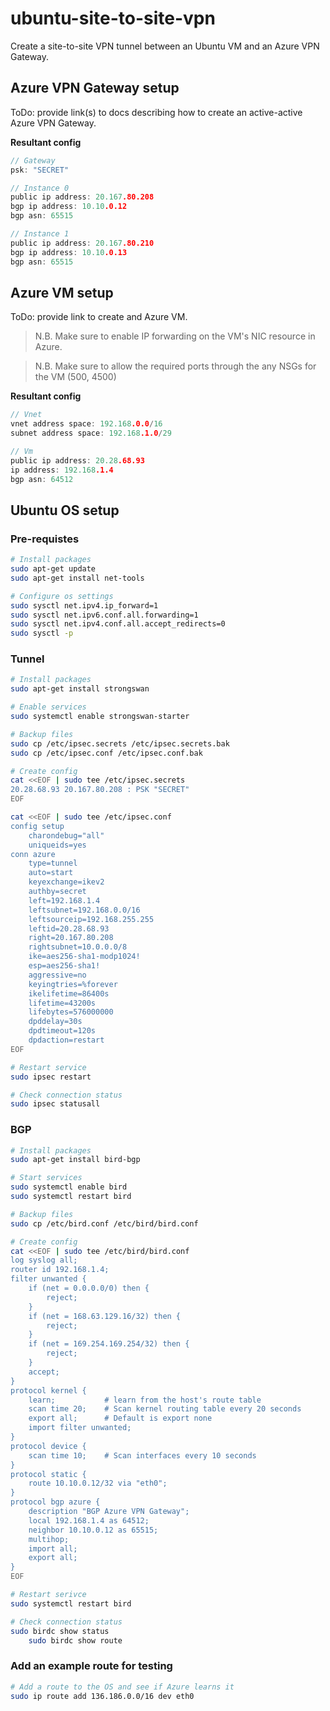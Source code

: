 # ubuntu-site-to-site-vpn
Create a site-to-site VPN tunnel between an Ubuntu VM and an Azure VPN Gateway.

## Azure VPN Gateway setup

ToDo: provide link(s) to docs describing how to create an active-active Azure VPN Gateway.

**Resultant config**

``` c
// Gateway
psk: "SECRET"

// Instance 0
public ip address: 20.167.80.208
bgp ip address: 10.10.0.12
bgp asn: 65515

// Instance 1
public ip address: 20.167.80.210
bgp ip address: 10.10.0.13
bgp asn: 65515
```

## Azure VM setup

ToDo: provide link to create and Azure VM.

> N.B. Make sure to enable IP forwarding on the VM's NIC resource in Azure.

> N.B. Make sure to allow the required ports through the any NSGs for the VM (500, 4500)

**Resultant config**

``` c
// Vnet
vnet address space: 192.168.0.0/16
subnet address space: 192.168.1.0/29

// Vm
public ip address: 20.28.68.93
ip address: 192.168.1.4
bgp asn: 64512
```

## Ubuntu OS setup

### Pre-requistes

``` bash
# Install packages
sudo apt-get update
sudo apt-get install net-tools

# Configure os settings
sudo sysctl net.ipv4.ip_forward=1
sudo sysctl net.ipv6.conf.all.forwarding=1
sudo sysctl net.ipv4.conf.all.accept_redirects=0
sudo sysctl -p
```

### Tunnel

``` bash
# Install packages
sudo apt-get install strongswan

# Enable services
sudo systemctl enable strongswan-starter

# Backup files
sudo cp /etc/ipsec.secrets /etc/ipsec.secrets.bak
sudo cp /etc/ipsec.conf /etc/ipsec.conf.bak

# Create config
cat <<EOF | sudo tee /etc/ipsec.secrets
20.28.68.93 20.167.80.208 : PSK "SECRET"
EOF

cat <<EOF | sudo tee /etc/ipsec.conf
config setup
    charondebug="all"
    uniqueids=yes
conn azure
    type=tunnel
    auto=start
    keyexchange=ikev2
    authby=secret
    left=192.168.1.4
    leftsubnet=192.168.0.0/16
    leftsourceip=192.168.255.255
    leftid=20.28.68.93
    right=20.167.80.208
    rightsubnet=10.0.0.0/8
    ike=aes256-sha1-modp1024!
    esp=aes256-sha1!
    aggressive=no
    keyingtries=%forever
    ikelifetime=86400s
    lifetime=43200s
    lifebytes=576000000
    dpddelay=30s
    dpdtimeout=120s
    dpdaction=restart
EOF

# Restart service
sudo ipsec restart

# Check connection status
sudo ipsec statusall
```

### BGP

``` bash
# Install packages
sudo apt-get install bird-bgp

# Start services
sudo systemctl enable bird
sudo systemctl restart bird

# Backup files
sudo cp /etc/bird.conf /etc/bird/bird.conf

# Create config
cat <<EOF | sudo tee /etc/bird/bird.conf
log syslog all;
router id 192.168.1.4;
filter unwanted {
    if (net = 0.0.0.0/0) then {
        reject;
    }
    if (net = 168.63.129.16/32) then {
        reject;
    }
    if (net = 169.254.169.254/32) then {
        reject;
    }
    accept;
}
protocol kernel {
    learn;           # learn from the host's route table
    scan time 20;    # Scan kernel routing table every 20 seconds
    export all;      # Default is export none
    import filter unwanted;
}
protocol device {
    scan time 10;    # Scan interfaces every 10 seconds
}
protocol static {
    route 10.10.0.12/32 via "eth0";
}
protocol bgp azure {
    description "BGP Azure VPN Gateway";
    local 192.168.1.4 as 64512;
    neighbor 10.10.0.12 as 65515;
    multihop;
    import all;
    export all;
}
EOF

# Restart serivce
sudo systemctl restart bird

# Check connection status
sudo birdc show status
    sudo birdc show route
```

### Add an example route for testing

``` bash
# Add a route to the OS and see if Azure learns it
sudo ip route add 136.186.0.0/16 dev eth0
```
